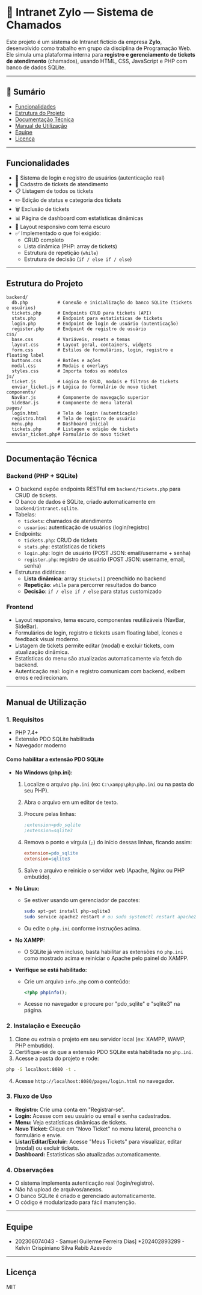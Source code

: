 # 🧩 Intranet Zylo — Sistema de Chamados

Este projeto é um sistema de Intranet fictício da empresa **Zylo**, desenvolvido como trabalho em grupo da disciplina de Programação Web. Ele simula uma plataforma interna para **registro e gerenciamento de tickets de atendimento** (chamados), usando HTML, CSS, JavaScript e PHP com banco de dados SQLite.

---

## 📑 Sumário

* [Funcionalidades](#funcionalidades)
* [Estrutura do Projeto](#estrutura-do-projeto)
* [Documentação Técnica](#documentação-técnica)
* [Manual de Utilização](#manual-de-utilização)
* [Equipe](#equipe)
* [Licença](#licença)

---

## Funcionalidades

* 🔐 Sistema de login e registro de usuários (autenticação real)
* 🎫 Cadastro de tickets de atendimento
* 📋 Listagem de todos os tickets
* ✏️ Edição de status e categoria dos tickets
* 🗑️ Exclusão de tickets
* 📊 Página de dashboard com estatísticas dinâmicas
* 🎨 Layout responsivo com tema escuro
* ✅ Implementado o que foi exigido:
  * CRUD completo
  * Lista dinâmica (PHP: array de tickets)
  * Estrutura de repetição (`while`)
  * Estrutura de decisão (`if / else if / else`)

---

## Estrutura do Projeto

```notepad
backend/
  db.php           # Conexão e inicialização do banco SQLite (tickets e usuários)
  tickets.php      # Endpoints CRUD para tickets (API)
  stats.php        # Endpoint para estatísticas de tickets
  login.php        # Endpoint de login de usuário (autenticação)
  register.php     # Endpoint de registro de usuário
css/
  base.css         # Variáveis, resets e temas
  layout.css       # Layout geral, containers, widgets
  form.css         # Estilos de formulários, login, registro e floating label
  buttons.css      # Botões e ações
  modal.css        # Modais e overlays
  styles.css       # Importa todos os módulos
js/
  ticket.js        # Lógica de CRUD, modais e filtros de tickets
  enviar_ticket.js # Lógica do formulário de novo ticket
components/
  NavBar.js        # Componente de navegação superior
  SideBar.js       # Componente de menu lateral
pages/
  login.html       # Tela de login (autenticação)
  registro.html    # Tela de registro de usuário
  menu.php         # Dashboard inicial
  tickets.php      # Listagem e edição de tickets
  enviar_ticket.php# Formulário de novo ticket
```

---

## Documentação Técnica

### Backend (PHP + SQLite)

* O backend expõe endpoints RESTful em `backend/tickets.php` para CRUD de tickets.
* O banco de dados é SQLite, criado automaticamente em `backend/intranet.sqlite`.
* Tabelas:
  * `tickets`: chamados de atendimento
  * `usuarios`: autenticação de usuários (login/registro)
* Endpoints:
  * `tickets.php`: CRUD de tickets
  * `stats.php`: estatísticas de tickets
  * `login.php`: login de usuário (POST JSON: email/username + senha)
  * `register.php`: registro de usuário (POST JSON: username, email, senha)
* Estruturas didáticas:
  * **Lista dinâmica**: array `$tickets[]` preenchido no backend
  * **Repetição**: `while` para percorrer resultados do banco
  * **Decisão**: `if / else if / else` para status customizado

### Frontend

* Layout responsivo, tema escuro, componentes reutilizáveis (NavBar, SideBar).
* Formulários de login, registro e tickets usam floating label, ícones e feedback visual moderno.
* Listagem de tickets permite editar (modal) e excluir tickets, com atualização dinâmica.
* Estatísticas do menu são atualizadas automaticamente via fetch do backend.
* Autenticação real: login e registro comunicam com backend, exibem erros e redirecionam.

---

## Manual de Utilização

### 1. Requisitos

* PHP 7.4+
* Extensão PDO SQLite habilitada
* Navegador moderno

#### Como habilitar a extensão PDO SQLite

* **No Windows (php.ini):**
  1. Localize o arquivo `php.ini` (ex: `C:\xampp\php\php.ini` ou na pasta do seu PHP).
  2. Abra o arquivo em um editor de texto.
  3. Procure pelas linhas:

     ```ini
     ;extension=pdo_sqlite
     ;extension=sqlite3
     ```

  4. Remova o ponto e vírgula (`;`) do início dessas linhas, ficando assim:

     ```ini
     extension=pdo_sqlite
     extension=sqlite3
     ```

  5. Salve o arquivo e reinicie o servidor web (Apache, Nginx ou PHP embutido).

* **No Linux:**
  * Se estiver usando um gerenciador de pacotes:

    ```bash
    sudo apt-get install php-sqlite3
    sudo service apache2 restart # ou sudo systemctl restart apache2
    ```

  * Ou edite o `php.ini` conforme instruções acima.

* **No XAMPP:**
  * O SQLite já vem incluso, basta habilitar as extensões no `php.ini` como mostrado acima e reiniciar o Apache pelo painel do XAMPP.

* **Verifique se está habilitado:**
  * Crie um arquivo `info.php` com o conteúdo:

    ```php
    <?php phpinfo();
    ```

  * Acesse no navegador e procure por "pdo_sqlite" e "sqlite3" na página.

### 2. Instalação e Execução

1. Clone ou extraia o projeto em seu servidor local (ex: XAMPP, WAMP, PHP embutido).
2. Certifique-se de que a extensão PDO SQLite está habilitada no `php.ini`.
3. Acesse a pasta do projeto e rode:

  ```bash
  php -S localhost:8080 -t .
  ```

4. Acesse `http://localhost:8080/pages/login.html` no navegador.

### 3. Fluxo de Uso

* **Registro:** Crie uma conta em "Registrar-se".
* **Login:** Acesse com seu usuário ou email e senha cadastrados.
* **Menu:** Veja estatísticas dinâmicas de tickets.
* **Novo Ticket:** Clique em "Novo Ticket" no menu lateral, preencha o formulário e envie.
* **Listar/Editar/Excluir:** Acesse "Meus Tickets" para visualizar, editar (modal) ou excluir tickets.
* **Dashboard:** Estatísticas são atualizadas automaticamente.

### 4. Observações

* O sistema implementa autenticação real (login/registro).
* Não há upload de arquivos/anexos.
* O banco SQLite é criado e gerenciado automaticamente.
* O código é modularizado para fácil manutenção.

---

## Equipe

* 202306074043 - Samuel Guilerme Ferreira Dias]
*202402893289 - Kelvin Crispiniano Silva Rabib Azevedo

---

## Licença

MIT
